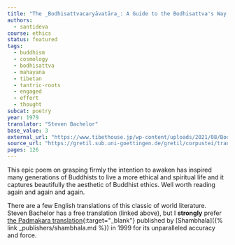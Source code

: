 ```yaml
---
title: "The _Bodhisattvacaryāvatāra_: A Guide to the Bodhisattva's Way of Life"
authors:
  - santideva
course: ethics
status: featured
tags:
  - buddhism
  - cosmology
  - bodhisattva
  - mahayana
  - tibetan
  - tantric-roots
  - engaged
  - effort
  - thought
subcat: poetry
year: 1979
translator: "Steven Bachelor"
base_value: 3
external_url: "https://www.tibethouse.jp/wp-content/uploads/2021/08/Bodhisattvas_way_English.pdf"
source_url: "https://gretil.sub.uni-goettingen.de/gretil/corpustei/transformations/html/sa_zAntideva-bodhicaryAvatAra.htm"
pages: 126
---
```


This epic poem on grasping firmly the intention to awaken has inspired many generations of Buddhists to live a more ethical and spiritual life and it captures beautifully the aesthetic of Buddhist ethics. Well worth reading again and again and again.

There are a few English translations of this classic of world literature. Steven Bachelor has a free translation (linked above), but I **strongly** prefer [the Padmakara translation](https://www.shambhala.com/the-way-of-the-bodhisattva-1660.html){:target="_blank"} published by [Shambhala]({% link _publishers/shambhala.md %}) in 1999 for its unparalleled accuracy and force. 

